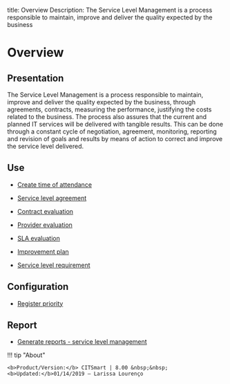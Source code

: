 title: Overview
Description: The Service Level Management is a process responsible to maintain, improve and deliver the quality expected by the business
# Overview

Presentation
----------------

The Service Level Management is a process responsible to maintain, improve and
deliver the quality expected by the business, through agreements, contracts,
measuring the performance, justifying the costs related to the business. The
process also assures that the current and planned IT services will be delivered
with tangible results. This can be done through a constant cycle of negotiation,
agreement, monitoring, reporting and revision of goals and results by means of
action to correct and improve the service level delivered.

Use
-------

- [Create time of attendance](/en-us/citsmart-platform-8/processes/service-level/configuration/create-time-attendance.html)

- [Service level agreement](/en-us/citsmart-platform-8/processes/service-level/use/service-level-agreement.html)

- [Contract evaluation](/en-us/citsmart-platform-8/processes/service-level/use/contract-evaluation.html)

- [Provider evaluation](/en-us/citsmart-platform-8/processes/service-level/use/provider-evaluation.html)

- [SLA evaluation](/en-us/citsmart-platform-8/processes/service-level/use/SLA-evaluation.html)

- [Improvement plan](/en-us/citsmart-platform-8/processes/service-level/use/improvement-plan.html)

- [Service level requirement](/en-us/citsmart-platform-8/processes/service-level/use/service-level-requirement.html)

Configuration
-----------------

- [Register priority](/en-us/citsmart-platform-8/processes/portfolio-and-catalog/configuration/register-priority.html)

Report
----------

- [Generate reports - service level management](/en-us/citsmart-platform-8/processes/service-level/configuration/reports-service-level-management.html)

!!! tip "About"

    <b>Product/Version:</b> CITSmart | 8.00 &nbsp;&nbsp;
    <b>Updated:</b>01/14/2019 – Larissa Lourenço
